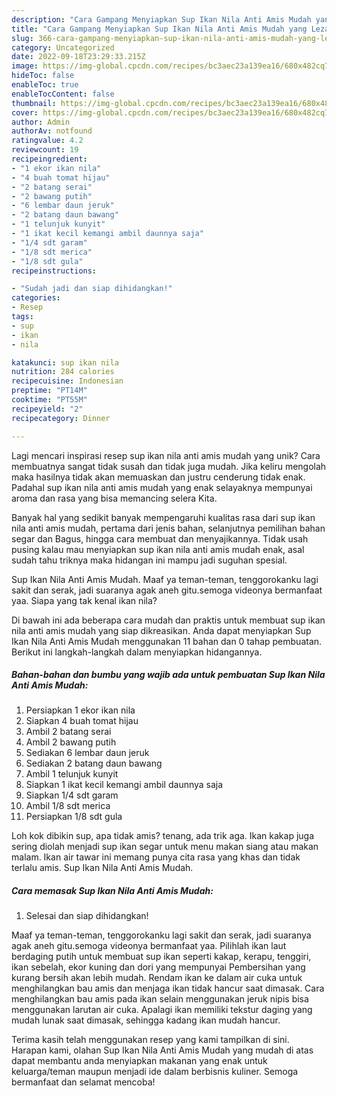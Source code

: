 ```yaml
---
description: "Cara Gampang Menyiapkan Sup Ikan Nila Anti Amis Mudah yang Lezat Sekali"
title: "Cara Gampang Menyiapkan Sup Ikan Nila Anti Amis Mudah yang Lezat Sekali"
slug: 366-cara-gampang-menyiapkan-sup-ikan-nila-anti-amis-mudah-yang-lezat-sekali
category: Uncategorized
date: 2022-09-18T23:29:33.215Z
image: https://img-global.cpcdn.com/recipes/bc3aec23a139ea16/680x482cq70/sup-ikan-nila-anti-amis-mudah-foto-resep-utama.jpg
hideToc: false
enableToc: true
enableTocContent: false
thumbnail: https://img-global.cpcdn.com/recipes/bc3aec23a139ea16/680x482cq70/sup-ikan-nila-anti-amis-mudah-foto-resep-utama.jpg
cover: https://img-global.cpcdn.com/recipes/bc3aec23a139ea16/680x482cq70/sup-ikan-nila-anti-amis-mudah-foto-resep-utama.jpg
author: Admin
authorAv: notfound
ratingvalue: 4.2
reviewcount: 19
recipeingredient:
- "1 ekor ikan nila"
- "4 buah tomat hijau"
- "2 batang serai"
- "2 bawang putih"
- "6 lembar daun jeruk"
- "2 batang daun bawang"
- "1 telunjuk kunyit"
- "1 ikat kecil kemangi ambil daunnya saja"
- "1/4 sdt garam"
- "1/8 sdt merica"
- "1/8 sdt gula"
recipeinstructions:

- "Sudah jadi dan siap dihidangkan!"
categories:
- Resep
tags:
- sup
- ikan
- nila

katakunci: sup ikan nila 
nutrition: 284 calories
recipecuisine: Indonesian
preptime: "PT14M"
cooktime: "PT55M"
recipeyield: "2"
recipecategory: Dinner

---
```





Lagi mencari inspirasi resep sup ikan nila anti amis mudah yang unik? Cara membuatnya sangat tidak susah dan tidak juga mudah. Jika keliru mengolah maka hasilnya tidak akan memuaskan dan justru cenderung tidak enak. Padahal sup ikan nila anti amis mudah yang enak selayaknya mempunyai aroma dan rasa yang bisa memancing selera Kita.





Banyak hal yang sedikit banyak mempengaruhi kualitas rasa dari sup ikan nila anti amis mudah, pertama dari jenis bahan, selanjutnya pemilihan bahan segar dan Bagus, hingga cara membuat dan menyajikannya. Tidak usah pusing kalau mau menyiapkan sup ikan nila anti amis mudah enak,      asal sudah tahu triknya maka hidangan ini mampu jadi suguhan spesial.














Sup Ikan Nila Anti Amis Mudah. Maaf ya teman-teman, tenggorokanku lagi sakit dan serak, jadi suaranya agak aneh gitu.semoga videonya bermanfaat yaa. Siapa yang tak kenal ikan nila?






Di bawah ini ada beberapa cara mudah dan praktis untuk membuat sup ikan nila anti amis mudah yang siap dikreasikan. Anda dapat menyiapkan Sup Ikan Nila Anti Amis Mudah menggunakan 11 bahan dan 0 tahap pembuatan. Berikut ini langkah-langkah dalam menyiapkan hidangannya.

<!--inarticleads1-->

##### Bahan-bahan dan bumbu yang wajib ada untuk pembuatan Sup Ikan Nila Anti Amis Mudah:

1. Persiapkan 1 ekor ikan nila
1. Siapkan 4 buah tomat hijau
1. Ambil 2 batang serai
1. Ambil 2 bawang putih
1. Sediakan 6 lembar daun jeruk
1. Sediakan 2 batang daun bawang
1. Ambil 1 telunjuk kunyit
1. Siapkan 1 ikat kecil kemangi ambil daunnya saja
1. Siapkan 1/4 sdt garam
1. Ambil 1/8 sdt merica
1. Persiapkan 1/8 sdt gula


Loh kok dibikin sup, apa tidak amis? tenang, ada trik aga. Ikan kakap juga sering diolah menjadi sup ikan segar untuk menu makan siang atau makan malam. Ikan air tawar ini memang punya cita rasa yang khas dan tidak terlalu amis. Sup Ikan Nila Anti Amis Mudah. 

<!--inarticleads2-->

##### Cara memasak Sup Ikan Nila Anti Amis Mudah:


1. Selesai dan siap dihidangkan!

Maaf ya teman-teman, tenggorokanku lagi sakit dan serak, jadi suaranya agak aneh gitu.semoga videonya bermanfaat yaa. Pilihlah ikan laut berdaging putih untuk membuat sup ikan seperti kakap, kerapu, tenggiri, ikan sebelah, ekor kuning dan dori yang mempunyai Pembersihan yang kurang bersih akan lebih mudah. Rendam ikan ke dalam air cuka untuk menghilangkan bau amis dan menjaga ikan tidak hancur saat dimasak. Cara menghilangkan bau amis pada ikan selain menggunakan jeruk nipis bisa menggunakan larutan air cuka. Apalagi ikan memiliki tekstur daging yang mudah lunak saat dimasak, sehingga kadang ikan mudah hancur. 

Terima kasih telah menggunakan resep yang kami tampilkan di sini. Harapan kami, olahan Sup Ikan Nila Anti Amis Mudah yang mudah di atas dapat membantu anda menyiapkan makanan yang enak untuk keluarga/teman maupun menjadi ide dalam berbisnis kuliner. Semoga bermanfaat dan selamat mencoba!
